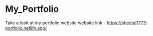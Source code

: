 # My_Portfolio
Take a look at my portfolio website
website link - https://sheetal1773-portfolio.netlify.app/
